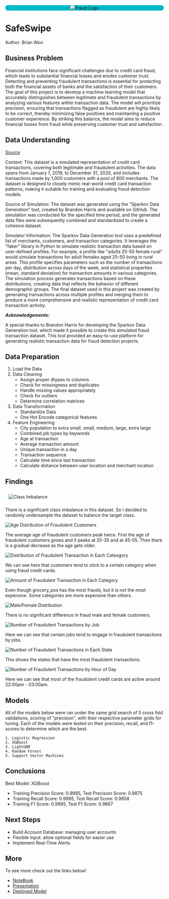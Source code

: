 <div style="text-align: center; background-color: #00b9c8; padding: 0 10px; border-radius: 8px;">
    <img src="./images/Fraud.png" alt="Fraud Logo" style="border-radius: 8px;">
</div>

# SafeSwipe

Author: Brian Woo

## Business Problem

Financial institutions face significant challenges due to credit card fraud, which leads to substantial financial losses and erodes customer trust. Detecting and preventing fraudulent transactions is essential for protecting both the financial assets of banks and the satisfaction of their customers. The goal of this project is to develop a machine learning model that accurately distinguishes between legitimate and fraudulent transactions by analyzing various features within transaction data. The model will prioritize precision, ensuring that transactions flagged as fraudulent are highly likely to be correct, thereby minimizing false positives and maintaining a positive customer experience. By striking this balance, the model aims to reduce financial losses from fraud while preserving customer trust and satisfaction.

## Data Understanding

[Source](https://www.kaggle.com/datasets/kartik2112/fraud-detection)

Context:
This dataset is a simulated representation of credit card transactions, covering both legitimate and fraudulent activities. The data spans from January 1, 2019, to December 31, 2020, and includes transactions made by 1,000 customers with a pool of 800 merchants. The dataset is designed to closely mimic real-world credit card transaction patterns, making it suitable for training and evaluating fraud detection models.

Source of Simulation:
The dataset was generated using the "Sparkov Data Generation" tool, created by Brandon Harris and available on GitHub. The simulation was conducted for the specified time period, and the generated data files were subsequently combined and standardized to create a cohesive dataset.

Simulator Information:
The Sparkov Data Generation tool uses a predefined list of merchants, customers, and transaction categories. It leverages the "faker" library in Python to simulate realistic transaction data based on user-defined profiles. For example, a profile like "adults 25-50 female rural" would simulate transactions for adult females aged 25-50 living in rural areas. This profile specifies parameters such as the number of transactions per day, distribution across days of the week, and statistical properties (mean, standard deviation) for transaction amounts in various categories. The simulation process generates transactions based on these distributions, creating data that reflects the behavior of different demographic groups. The final dataset used in this project was created by generating transactions across multiple profiles and merging them to produce a more comprehensive and realistic representation of credit card transaction activity.

**_Acknowledgements:_**

A special thanks to Brandon Harris for developing the Sparkov Data Generation tool, which made it possible to create this simulated fraud transaction dataset. This tool provided an easy-to-use platform for generating realistic transaction data for fraud detection projects.

## Data Preparation

1. Load the Data
2. Data Cleaning
   - Assign proper dtypes to columns
   - Check for missingness and duplicates
   - Handle missing values appropriately
   - Check for outliers
   - Determine correlation matrices
3. Data Transformation
   - Standardize Data
   - One Hot Encode categorical features
4. Feature Engineering
   - City population to extra small, small, medium, large, extra large
   - Combined job types by keywords
   - Age at transaction
   - Average transaction amount
   - Unique transaction in a day
   - Transaction sequence
   - Calculate time since last transaction
   - Calculate distance between user location and merchant location

## Findings

<div style="background-color: #fff; padding: 10px; border-radius: 8px; width: fit-content;">
    <img src="./images/class-imbalance.png" alt="Class Imbalance">
</div>

There is a significant class imbalance in this dataset. So I decided to randomly undersample the dataset to balance the target class.

![Age Distribution of Fraudulent Customers](./images/age-f.png)

The average age of fraudulent customers peak twice. First the age of fraudulent customers grows and it peaks at 25-35 and at 45-55. Then there is a gradual decrease as the age gets older.

![Distribution of Fraudulent Transaction in Each Cateogory](./images/category.png)

We can see here that customers tend to stick to a certain category when using fraud credit cards.

![Amount of Fraudulent Transaction in Each Category](./images/amount-category.png)

Even though grocery_pos has the most frauds, but it is not the most expensive. Some categories are more expensive than others.

![Male/Female Distribution](./images/mf.png)

There is no significant difference in fraud male and female customers.

![Number of Fraudulent Transactions by Job](./images/jobs.png)

Here we can see that certain jobs tend to engage in fraudulent transactions by jobs.

![Number of Fraudulent Transactions in Each State](./images/states.png)

This shows the states that have the most fraudulent transactions.

![Number of Fraudulent Transactions by Hour of Day](./images/hour.png)

Here we can see that most of the fraudulent credit cards are active around 22:00pm - 03:00am.

## Models

All of the models below were ran under the same grid search of 5 cross fold validations, scoring of "precision", with their respective parameter grids for tuning. Each of the models were tested on their precision, recall, and f1-scores to determine which are the best.

    1. Logistic Regression
    2. XGBoost
    3. LightGBM
    4. Random Forest
    5. Support Vector Machines

## Conclusions

Best Model: XGBoost

- Training Precision Score: 0.9985, Test Precision Score: 0.9875
- Training Recall Score: 0.9985, Test Recall Score: 0.9858
- Training F1 Score: 0.9985, Test F1 Score: 0.9867

## Next Steps

- Build Account Database: managing user accounts
- Flexible Input: allow optional fields for easier use
- Implement Real-Time Alerts

## More

To see more check out the links below!

- [NoteBook](/notebook/fraud_detection.ipynb)
- [Presentation](/Presentation.pdf)
- [Deployed Model](https://safeswipe-e7d39aac3b48.herokuapp.com/)
